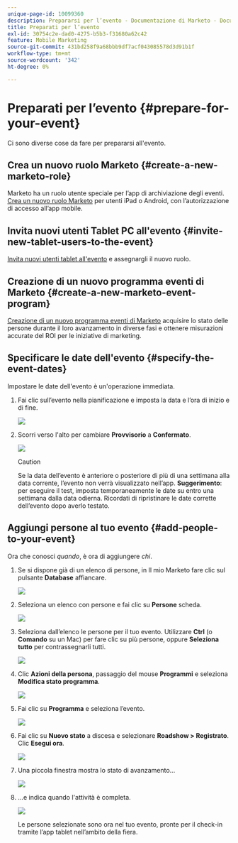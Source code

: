 ```yaml
---
unique-page-id: 10099360
description: Prepararsi per l’evento - Documentazione di Marketo - Documentazione del prodotto
title: Preparati per l’evento
exl-id: 30754c2e-dad0-4275-b5b3-f31680a62c42
feature: Mobile Marketing
source-git-commit: 431bd258f9a68bbb9df7acf043085578d3d91b1f
workflow-type: tm+mt
source-wordcount: '342'
ht-degree: 0%

---
```


# Preparati per l’evento {#prepare-for-your-event}

Ci sono diverse cose da fare per prepararsi all&#39;evento.

## Crea un nuovo ruolo Marketo {#create-a-new-marketo-role}

Marketo ha un ruolo utente speciale per l’app di archiviazione degli eventi. [Crea un nuovo ruolo Marketo](/help/marketo/product-docs/core-marketo-concepts/mobile-apps/event-check-in/grant-users-access-to-the-check-in-app.md) per utenti iPad o Android, con l’autorizzazione di accesso all’app mobile.

## Invita nuovi utenti Tablet PC all&#39;evento {#invite-new-tablet-users-to-the-event}

[Invita nuovi utenti tablet all&#39;evento](/help/marketo/product-docs/core-marketo-concepts/mobile-apps/event-check-in/grant-users-access-to-the-check-in-app.md) e assegnargli il nuovo ruolo.

## Creazione di un nuovo programma eventi di Marketo {#create-a-new-marketo-event-program}

[Creazione di un nuovo programma eventi di Marketo](/help/marketo/product-docs/demand-generation/events/understanding-events/create-a-new-event-program.md) acquisire lo stato delle persone durante il loro avanzamento in diverse fasi e ottenere misurazioni accurate del ROI per le iniziative di marketing.

## Specificare le date dell&#39;evento {#specify-the-event-dates}

Impostare le date dell&#39;evento è un&#39;operazione immediata.

1. Fai clic sull’evento nella pianificazione e imposta la data e l’ora di inizio e di fine.

   ![](assets/image2016-4-6-15-3a27-3a35.png)

1. Scorri verso l&#39;alto per cambiare **Provvisorio** a **Confermato**.

   ![](assets/image2016-4-6-15-3a30-3a57.png)

   >[!CAUTION]
   >
   >Se la data dell’evento è anteriore o posteriore di più di una settimana alla data corrente, l’evento non verrà visualizzato nell’app. **Suggerimento**: per eseguire il test, imposta temporaneamente le date su entro una settimana dalla data odierna. Ricordati di ripristinare le date corrette dell’evento dopo averlo testato.

## Aggiungi persone al tuo evento {#add-people-to-your-event}

Ora che conosci *quando*, è ora di aggiungere *chi*.

1. Se si dispone già di un elenco di persone, in Il mio Marketo fare clic sul pulsante **Database** affiancare.

   ![](assets/db.png)

1. Seleziona un elenco con persone e fai clic su **Persone** scheda.

   ![](assets/four.png)

1. Seleziona dall’elenco le persone per il tuo evento. Utilizzare **Ctrl** (o **Comando** su un Mac) per fare clic su più persone, oppure **Seleziona tutto** per contrassegnarli tutti.

   ![](assets/five.png)

1. Clic **Azioni della persona**, passaggio del mouse **Programmi** e seleziona **Modifica stato programma**.

   ![](assets/six.png)

1. Fai clic su **Programma** e seleziona l’evento.

   ![](assets/seven.png)

1. Fai clic su **Nuovo stato** a discesa e selezionare **Roadshow > Registrato**. Clic **Esegui ora**.

   ![](assets/eight.png)

1. Una piccola finestra mostra lo stato di avanzamento...

   ![](assets/image2016-4-7-16-3a49-3a7.png)

1. ...e indica quando l&#39;attività è completa.

   ![](assets/ten.png)

   Le persone selezionate sono ora nel tuo evento, pronte per il check-in tramite l’app tablet nell’ambito della fiera.
